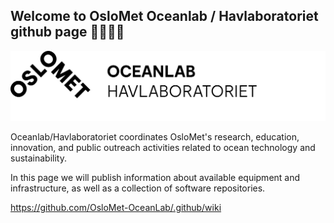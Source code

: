 ## Welcome to OsloMet Oceanlab / Havlaboratoriet github page 🌊🌊🌊🌊 

<img src="https://github.com/OsloMet-OceanLab/.github/blob/main/profile/Oceanlab_alternativ.png" >

Oceanlab/Havlaboratoriet coordinates OsloMet's research, education, innovation, and public outreach activities related to ocean technology and sustainability.

In this page we will publish information about available equipment and infrastructure, as well as a collection of software repositories.

https://github.com/OsloMet-OceanLab/.github/wiki

<!--

**Here are some ideas to get you started:**

🙋‍♀️ A short introduction - what is your organization all about?
🌈 Contribution guidelines - how can the community get involved?
👩‍💻 Useful resources - where can the community find your docs? Is there anything else the community should know?
🍿 Fun facts - what does your team eat for breakfast?
🧙 Remember, you can do mighty things with the power of [Markdown](https://docs.github.com/github/writing-on-github/getting-started-with-writing-and-formatting-on-github/basic-writing-and-formatting-syntax)
-->
